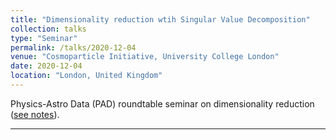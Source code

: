 ```yaml
---
title: "Dimensionality reduction wtih Singular Value Decomposition"
collection: talks
type: "Seminar"
permalink: /talks/2020-12-04
venue: "Cosmoparticle Initiative, University College London"
date: 2020-12-04
location: "London, United Kingdom"
---
```


Physics-Astro Data (PAD) roundtable seminar on dimensionality reduction ([see notes](https://docs.google.com/document/d/1ezBGvy51nUPh4IFZId_MlBV2xzTPJYy3GM7VX5MCGDs/edit?usp=sharing)).

---
